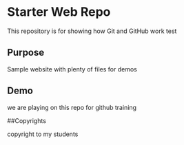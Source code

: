 # Starter Web Repo

This repository is for showing how Git and GitHub work
test 
## Purpose

Sample website with plenty of files for demos

## Demo

we are playing on this repo for github training

##Copyrights

copyright to my students
